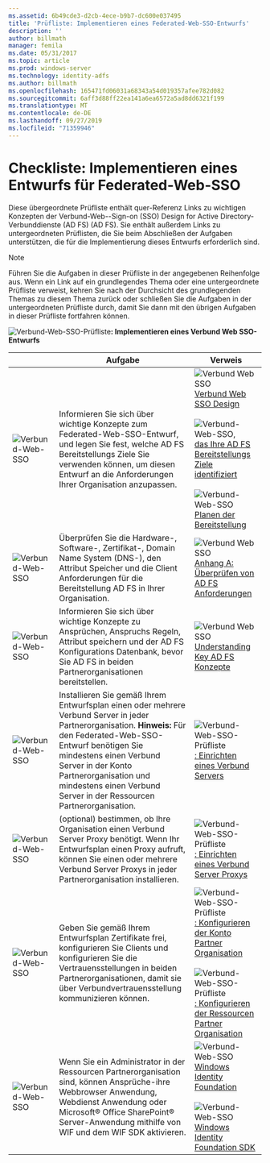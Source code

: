 ```yaml
---
ms.assetid: 6b49cde3-d2cb-4ece-b9b7-dc600e037495
title: 'Prüfliste: Implementieren eines Federated-Web-SSO-Entwurfs'
description: ''
author: billmath
manager: femila
ms.date: 05/31/2017
ms.topic: article
ms.prod: windows-server
ms.technology: identity-adfs
ms.author: billmath
ms.openlocfilehash: 165471fd06031a68343a54d019357afee782d082
ms.sourcegitcommit: 6aff3d88ff22ea141a6ea6572a5ad8dd6321f199
ms.translationtype: MT
ms.contentlocale: de-DE
ms.lasthandoff: 09/27/2019
ms.locfileid: "71359946"
---
```

# <a name="checklist-implementing-a-federated-web-sso-design"></a>Checkliste: Implementieren eines Entwurfs für Federated-Web-SSO

Diese übergeordnete Prüfliste enthält quer\-Referenz Links zu wichtigen Konzepten der Verbund-Web-\-Sign\-on \(SSO\) Design for Active Directory-Verbunddienste (AD FS) \(AD FS\). Sie enthält außerdem Links zu untergeordneten Prüflisten, die Sie beim Abschließen der Aufgaben unterstützen, die für die Implementierung dieses Entwurfs erforderlich sind.  
  
> [!NOTE]  
> Führen Sie die Aufgaben in dieser Prüfliste in der angegebenen Reihenfolge aus. Wenn ein Link auf ein grundlegendes Thema oder eine untergeordnete Prüfliste verweist, kehren Sie nach der Durchsicht des grundlegenden Themas zu diesem Thema zurück oder schließen Sie die Aufgaben in der untergeordneten Prüfliste durch, damit Sie dann mit den übrigen Aufgaben in dieser Prüfliste fortfahren können.  
  
![Verbund-Web-SSO-Prüfliste](media/2b05dce3-938f-4168-9b8f-1f4398cbdb9b.gif)**: Implementieren eines Verbund Web SSO-Entwurfs**  
  
||Aufgabe|Verweis|  
|-|--------|-------------|  
|![Verbund-Web-SSO](media/icon_checkboxo.gif)|Informieren Sie sich über wichtige Konzepte zum Federated-Web-SSO-Entwurf, und legen Sie fest, welche AD FS Bereitstellungs Ziele Sie verwenden können, um diesen Entwurf an die Anforderungen Ihrer Organisation anzupassen.|![Verbund Web SSO](media/faa393df-4856-4431-9eda-4f4e5be72a90.gif)[Verbund Web SSO Design](https://technet.microsoft.com/library/dd807050.aspx)<br /><br />![Verbund-Web-SSO,](media/faa393df-4856-4431-9eda-4f4e5be72a90.gif)[das Ihre AD FS Bereitstellungs Ziele identifiziert](https://technet.microsoft.com/library/dd807053.aspx)<br /><br />![Verbund-Web-SSO](media/faa393df-4856-4431-9eda-4f4e5be72a90.gif)[Planen der Bereitstellung](https://technet.microsoft.com/library/dd807083.aspx)|  
|![Verbund-Web-SSO](media/icon_checkboxo.gif)|Überprüfen Sie die Hardware-, Software-, Zertifikat-, Domain Name System \(DNS-\), den Attribut Speicher und die Client Anforderungen für die Bereitstellung AD FS in Ihrer Organisation.|![Verbund Web SSO](media/faa393df-4856-4431-9eda-4f4e5be72a90.gif)[Anhang A: Überprüfen von AD FS Anforderungen](https://technet.microsoft.com/library/ff678034.aspx)|  
|![Verbund-Web-SSO](media/icon_checkboxo.gif)|Informieren Sie sich über wichtige Konzepte zu Ansprüchen, Anspruchs Regeln, Attribut speichern und der AD FS Konfigurations Datenbank, bevor Sie AD FS in beiden Partnerorganisationen bereitstellen.|![Verbund Web SSO](media/faa393df-4856-4431-9eda-4f4e5be72a90.gif)[Understanding Key AD FS Konzepte](../../ad-fs/technical-reference/Understanding-Key-AD-FS-Concepts.md)|  
|![Verbund-Web-SSO](media/icon_checkboxo.gif)|Installieren Sie gemäß Ihrem Entwurfsplan einen oder mehrere Verbund Server in jeder Partnerorganisation. **Hinweis:** Für den Federated-Web-SSO-Entwurf benötigen Sie mindestens einen Verbund Server in der Konto Partnerorganisation und mindestens einen Verbund Server in der Ressourcen Partnerorganisation.|![Verbund-Web-SSO-Prüfliste](media/bc6cea1a-1c6c-4124-8c8f-1df5adfe8c88.gif)[: Einrichten eines Verbund Servers](Checklist--Setting-Up-a-Federation-Server.md)|  
|![Verbund-Web-SSO](media/icon_checkboxo.gif)|\(optional\) bestimmen, ob Ihre Organisation einen Verbund Server Proxy benötigt. Wenn Ihr Entwurfsplan einen Proxy aufruft, können Sie einen oder mehrere Verbund Server Proxys in jeder Partnerorganisation installieren.|![Verbund-Web-SSO-Prüfliste](media/bc6cea1a-1c6c-4124-8c8f-1df5adfe8c88.gif)[: Einrichten eines Verbund Server Proxys](Checklist--Setting-Up-a-Federation-Server-Proxy.md)|  
|![Verbund-Web-SSO](media/icon_checkboxo.gif)|Geben Sie gemäß Ihrem Entwurfsplan Zertifikate frei, konfigurieren Sie Clients und konfigurieren Sie die Vertrauensstellungen in beiden Partnerorganisationen, damit sie über Verbundvertrauensstellung kommunizieren können.|![Verbund-Web-SSO-Prüfliste](media/bc6cea1a-1c6c-4124-8c8f-1df5adfe8c88.gif)[: Konfigurieren der Konto Partner Organisation](Checklist--Configuring-the-Account-Partner-Organization.md)<br /><br />![Verbund-Web-SSO-Prüfliste](media/bc6cea1a-1c6c-4124-8c8f-1df5adfe8c88.gif)[: Konfigurieren der Ressourcen Partner Organisation](Checklist--Configuring-the-Resource-Partner-Organization.md)|  
|![Verbund-Web-SSO](media/icon_checkboxo.gif)|Wenn Sie ein Administrator in der Ressourcen Partnerorganisation sind, können Ansprüche\-ihre Webbrowser Anwendung, Webdienst Anwendung oder Microsoft® Office SharePoint® Server-Anwendung mithilfe von WIF und dem WIF SDK aktivieren.|![Verbund-Web-SSO](media/faa393df-4856-4431-9eda-4f4e5be72a90.gif)[Windows Identity Foundation](https://go.microsoft.com/fwlink/?LinkId=122266)<br /><br />![Verbund-Web-SSO](media/faa393df-4856-4431-9eda-4f4e5be72a90.gif)[Windows Identity Foundation SDK](https://go.microsoft.com/fwlink/?LinkId=122266)|  
